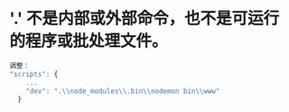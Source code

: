 # '.' 不是内部或外部命令，也不是可运行的程序或批处理文件。

```js
调整：
"scripts": {
    ...
    "dev": ".\\node_modules\\.bin\\nodemon bin\\www"
  }
```
